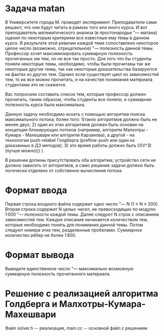 # Задача matan
В Университете города М. проводят эксперимент. Преподаватели сами решают, что они будут читать в рамках того или иного курса. И вот преподаватель математического анализа (в простонародье "— матана) оценил по некоторым критериям все известные ему темы в данном курсе. В результате этой ревизии каждой теме сопоставлено некоторое целое число (возможно, отрицательное) "— полезность данной темы. Профессор хочет максимизировать суммарную полезность прочитанных им тем, но не все так просто. Для того что бы студенты поняли некоторые темы, необходимо, чтобы были прочитаны так же некоторые другие темы, так как некоторые доказательства базируются на фактах из других тем. Однако если существует цикл из зависимостей тем, то их все можно прочитать, и на качестве понимания материала студентами это не скажется.

Вас попросили составить список тем, которые профессор должен прочитать, таким образом, чтобы студенты все поняли, и суммарная полезность курса была максимальна.

Данную задачу необходимо искать с помощью алгоритма поиска максимального потока; более того: 1)таких алгоритмов должно быть не менее двух; 2) один из этих алгоритмов должен быть основан на концепции блокирующих потоков (например, алгоритм Малхотры - Кумара - Махешвари или алгоритм Карзанова), а другой - на технологии push-relabel Голдберга (preflow-push или один из доказанных в ДЗ методов); 3) это время работы должно быть O(V^3) (лучше можно))) ).

В решении должны присутствовать оба алгоритма; устройство сети не должно зависеть от алгоритмов, а само решение задачи должно быть логически отделено от собственно вычисления потока.

# Формат ввода
Первая строка входного файла содержит одно число "— N (1 ≤ N ≤ 200). Вторая строка содержит N целых чисел, не превосходящих по модулю 1 000 "— полезности каждой темы. Далее следуют N строк с описанием зависимостей тем. Каждое описание начинается количеством тем, которые необходимо понять для понимания данной темы. Потом следуют номера этих тем, разделенные пробелами. Суммарное количество рёбер не более 1 800.

# Формат вывода
Выведите единственное число "— максимально возможную суммарную полезность прочитанного материала.

# Решение с реализацией алгоритма Голдберга и Малхотры-Кумара-Махешвари
Файл solver.h -- реализация, main.cc -- основной файл с решением
